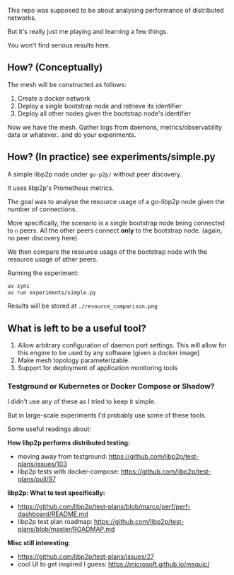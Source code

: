 This repo was supposed to be about analysing performance of distributed networks.

But it's really just me playing and learning a few things.

You won't find serious results here.

## How? (Conceptually)

The mesh will be constructed as follows:

1. Create a docker network
2. Deploy a single bootstrap node and retrieve its identifier
3. Deploy all other nodes given the bootstrap node's identifier

Now we have the mesh. Gather logs from daemons, metrics/observability data or whatever.. and do your experiments.

## How? (In practice) see experiments/simple.py

A simple libp2p node under `go-p2p/` without peer discovery.

It uses libp2p's Prometheus metrics.

The goal was to analyse the resource usage of a go-libp2p node given the number of connections.

More specifically, the scenario is a single bootstrap node being connected to `n` peers.
All the other peers connect **only** to the bootstrap node. (again, no peer discovery here)

We then compare the resource usage of the bootstrap node with the resource usage of other peers.

Running the experiment:

```bash
uv sync
uv run experiments/simple.py
```

Results will be stored at `./resource_comparison.png`

## What is left to be a useful tool?

1. Allow arbitrary configuration of daemon port settings.
   This will allow for this engine to be used by any software (given a docker image)
2. Make mesh topology parameterizable.
3. Support for deployment of application monitoring tools

### Testground or Kubernetes or Docker Compose or Shadow?

I didn't use any of these as I tried to keep it simple.

But in large-scale experiments I'd probably use some of these tools.

Some useful readings about:

**How libp2p performs distributed testing:**

- moving away from testground: https://github.com/libp2p/test-plans/issues/103
- libp2p tests with docker-compose: https://github.com/libp2p/test-plans/pull/97

**libp2p: What to test specifically:**

- https://github.com/libp2p/test-plans/blob/marco/perf/perf-dashboard/README.md
- libp2p test plan roadmap: https://github.com/libp2p/test-plans/blob/master/ROADMAP.md

**Misc still interesting**:

- https://github.com/libp2p/test-plans/issues/27
- cool UI to get inspired I guess: https://microsoft.github.io/msquic/
